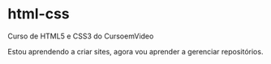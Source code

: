 # html-css
 Curso de HTML5 e CSS3 do CursoemVideo
 
 Estou aprendendo a criar sites, agora vou aprender a gerenciar repositórios.